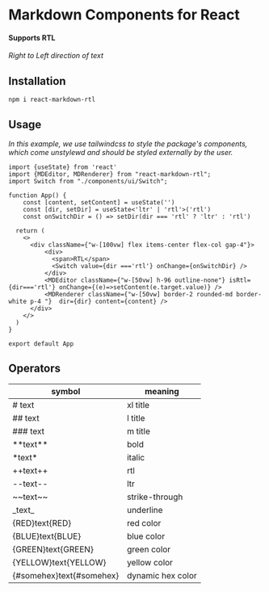 # Markdown Components for React


#### Supports RTL

_Right to Left direction of text_

## Installation

`npm i react-markdown-rtl`

## Usage

_In this example, we use tailwindcss to style the package's components, which come unstylewd and should be styled externally by the user._

```
import {useState} from 'react'
import {MDEditor, MDRenderer} from "react-markdown-rtl";
import Switch from "./components/ui/Switch";

function App() {
    const [content, setContent] = useState('')
    const [dir, setDir] = useState<'ltr' | 'rtl'>('rtl')
    const onSwitchDir = () => setDir(dir === 'rtl' ? 'ltr' : 'rtl')

  return (
    <>
      <div className={"w-[100vw] flex items-center flex-col gap-4"}>
          <div>
            <span>RTL</span>
            <Switch value={dir ==='rtl'} onChange={onSwitchDir} />
          </div>
          <MDEditor className={"w-[50vw] h-96 outline-none"} isRtl={dir==='rtl'} onChange={(e)=>setContent(e.target.value)} />
          <MDRenderer className={"w-[50vw] border-2 rounded-md border-white p-4 "}  dir={dir} content={content} />
      </div>
    </>
  )
}

export default App
```

## Operators

symbol | meaning
-- | --
| # text | xl title
| ## text | l title
| ### text | m title
| \*\*text** | bold
| \*text* | italic
| ++text++ | rtl
| --text-- | ltr
| \~~text~~ | strike-through
| \_text_ | underline
| \{RED}text{RED} | red color
| \{BLUE}text{BLUE} | blue color
| \{GREEN}text{GREEN} | green color
| \{YELLOW}text{YELLOW} | yellow color
| \{#somehex}text{#somehex} | dynamic hex color
